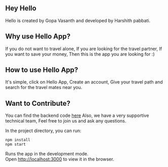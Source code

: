 ## Hey Hello
Hello is created by Gopa Vasanth and developed by Harshith pabbati.

## Why use Hello App?
If you do not want to travel alone, If you are looking for the travel partner, If you want to save your money, Then this is the app you are looking for :)

## How to use Hello App?
It's simple, click on Hello App, Create an account, Give your travel path and search for the travel mates near you.

## Want to Contribute?
You can find the backend code [here](https://github.com/gopavasanth/Hello) 
Also, we have a very supportive technical team, Feel free to join us and ask any questions. 

In the project directory, you can run:

```
npm install
npm start
```

Runs the app in the development mode.<br>
Open [http://localhost:3000](http://localhost:3000) to view it in the browser.
